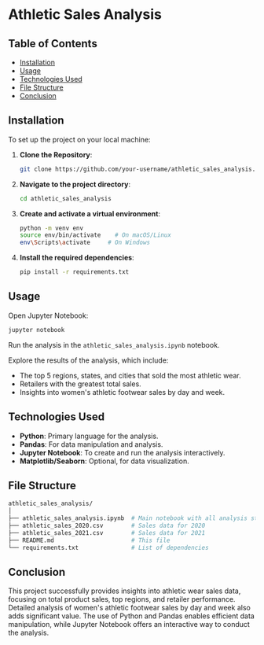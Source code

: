 
# Athletic Sales Analysis

## Table of Contents

- [Installation](#installation)
- [Usage](#usage)
- [Technologies Used](#technologies-used)
- [File Structure](#file-structure)
- [Conclusion](#conclusion)

## Installation

To set up the project on your local machine:

1. **Clone the Repository**:
   ```bash
   git clone https://github.com/your-username/athletic_sales_analysis.git
   ```

2. **Navigate to the project directory**:
   ```bash
   cd athletic_sales_analysis
   ```

3. **Create and activate a virtual environment**:
   ```bash
   python -m venv env
   source env/bin/activate    # On macOS/Linux
   env\Scripts\activate     # On Windows
   ```

4. **Install the required dependencies**:
   ```bash
   pip install -r requirements.txt
   ```

## Usage

Open Jupyter Notebook:

```bash
jupyter notebook
```

Run the analysis in the `athletic_sales_analysis.ipynb` notebook.

Explore the results of the analysis, which include:
- The top 5 regions, states, and cities that sold the most athletic wear.
- Retailers with the greatest total sales.
- Insights into women's athletic footwear sales by day and week.

## Technologies Used

- **Python**: Primary language for the analysis.
- **Pandas**: For data manipulation and analysis.
- **Jupyter Notebook**: To create and run the analysis interactively.
- **Matplotlib/Seaborn**: Optional, for data visualization.

## File Structure

```bash
athletic_sales_analysis/
│
├── athletic_sales_analysis.ipynb  # Main notebook with all analysis steps
├── athletic_sales_2020.csv        # Sales data for 2020
├── athletic_sales_2021.csv        # Sales data for 2021
├── README.md                      # This file
└── requirements.txt               # List of dependencies
```

## Conclusion

This project successfully provides insights into athletic wear sales data, focusing on total product sales, top regions, and retailer performance. Detailed analysis of women's athletic footwear sales by day and week also adds significant value. The use of Python and Pandas enables efficient data manipulation, while Jupyter Notebook offers an interactive way to conduct the analysis.
